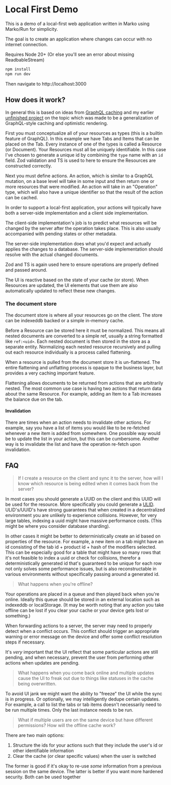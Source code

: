 # Local First Demo

This is a demo of a local-first web application written in Marko using Marko/Run for simplicity.

The goal is to create an application where changes can occur with no internet connection.

Requires Node 20+ (Or else you'll see an error about missing ReadbableStream)

```sh
npm install
npm run dev
```

Then navigate to http://localhost:3000

## How does it work?

In general this is based on ideas from [GraphQL caching](https://graphql.org/learn/caching/) and my earlier [unfinished project](https://github.com/Khauri/Docucache) on the topic which was made to be a generalization of GraphQL-style caching and optimistic rendering. 

First you must conceptualize all of your resources as types (this is a builtin feature of GraphQL). In this example we have Tabs and Items that can be placed on the Tab. Every instance of one of the types is called a Resource (or Document). Your Resources must all be uniquely identifiable. In this case I've chosen to generate a unique id by combining the `type` name with an `id` field. Zod validation and TS is used to here to ensure the Resources are constructed correctly.

Next you must define actions. An action, which is similar to a GraphQL mutation, on a base level will take in some input and then return one or more resources that were modified. An action will take in an "Operation" type, which will also have a unique identifier so that the result of the action can be cached.

In order to support a local-first application, your actions will typically have both a server-side implementation and a client side implementation. 

The client-side implementation's job is to predict what resources will be changed by the server after the operation takes place. This is also usually accompanied with pending states or other metadata.

The server-side implementation does what you'd expect and actually applies the changes to a database. The server-side implementation should resolve with the actual changed documents.

Zod and TS is again used here to ensure operations are properly defined and passed around.

The UI is reactive based on the state of your cache (or store). When Resources are updated, the UI elements that use them are also automatically updated to reflect these new changes. 

### The document store

The document store is where all your resources go on the client. The store can be indexeddb backed or a simple in-memory cache.

Before a Resource can be stored here it must be normalized. This means all nested documents are converted to a simple ref, usually a string formatted like `ref:<uid>`. Each nested document is then stored in the store as a separate entity. Normalizing each nested resource recursively and pulling out each resource individually is a process called flattening.

When a resource is pulled from the document store it is un-flattened. The entire flattening and unflatting process is opaque to the business layer, but provides a very caching important feature.

Flattening allows documents to be returned from actions that are arbitrarily nested. The most common use case is having two actions that return data about the same Resource. For example, adding an Item to a Tab increases the balance due on the tab.

#### Invalidation

There are times when an action needs to invalidate other actions. For example, say you have a list of items you would like to be re-fetched whenever a new item is added from somewhere. 
One possible way would be to update the list in your action, but this can be cumbersome. Another way is to invalidate the list and have the operation re-fetch upon invalidation.

## FAQ

> If I create a resource on the client and sync it to the server, how will I know which resource is being edited when it comes back from the server?

In most cases you should generate a UUID on the client and this UUID will be used for the resource. More specifically you could generate a [ULID](https://github.com/oklog/ulid). ULID's/UUID's have strong guarantees that when created in a decentralized environment you are unlikely to experience collisions. However, for very large tables, indexing a uuid might have massive performance costs. (This might be where you consider database sharding).

In other cases it might be better to deterministically create an id based on properties of the resource. For example, a new item on a tab might have an id consisting of the tab id + product id + hash of the modifiers selected. This can be especially good for a table that might have so many rows that it's not feasible to index a uuid or check for collisions, therefor a deterministically generated id that's guaranteed to be unique for each row not only solves some performance issues, but is also reconstructable in various environments without specifically passing around a generated id.

> What happens when you're offline? 

Your operations are placed in a queue and then played back when you're online. Ideally this queue should be stored in an external location such as indexeddb or localStorage. (It may be worth noting that any action you take offline can be lost if you clear your cache or your device gets lost or something.)

When forwarding actions to a server, the server may need to properly detect when a conflict occurs. This conflict should trigger an appropriate warning or error message on the device and offer some conflict resolution steps if necessary.

It's _very_ important that the UI reflect that some particular actions are still pending, and when necessary, prevent the user from performing other actions when updates are pending.

> What happens when you come back online and multiple updates cause the UI to freak out due to things like statuses in the cache being overwritten.

To avoid UI jank we might want the ability to "freeze" the UI while the sync is in progress.
Or optionally, we may intelligently dedupe certain updates. For example, a call to list the tabs or tab items doesn't necessarily need to be run multiple times. Only the last instance needs to be run.

> What if multiple users are on the same device but have different permissions? How will the offline cache work?

There are two main options:

1. Structure the ids for your actions such that they include the user's id or other identifiable information
2. Clear the cache (or clear specific values) when the user is switched

The former is good if it's okay to re-use _some_ information from a previous session on the same device. The latter is better if you want more hardened security. Both can be used together